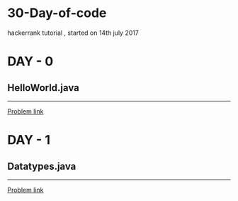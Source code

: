 # 30-Day-of-code
hackerrank tutorial , started on 14th july 2017 

# DAY - 0
## HelloWorld.java
--------------------
[Problem link](https://www.hackerrank.com/challenges/30-hello-world/problem)

# DAY - 1
## Datatypes.java
-----------------
[Problem link](https://www.hackerrank.com/challenges/30-data-types/problem)
